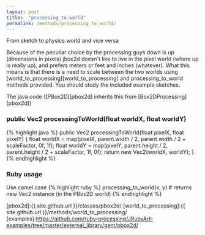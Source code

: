 ```yaml
---
layout: post
title:  "processing_to_world"
permalink: /methods/processing_to_world/
---
```

From sketch to physics world and vice versa

Because of the peculiar choice by the processing guys down is up (dimensions in pixels) jbox2d doesn't like to live in the pixel world (where up is really up), and prefers meters or feet and inches (whatever). What this means is that there is a need to scale between the two worlds using [world_to_processing][world_to_processing] and processing_to_world methods provided. You should study the included example sketches.


The java code ([PBox2D][pbox2d] inherits this from [Box2DProcessing][pbox2d])
### public Vec2 processingToWorld(float worldX, float worldY) ###
{% highlight java %}
public Vec2 processingToWorld(float pixelX, float pixelY) {
      float worldX = map(pixelX, parent.width / 2, parent.width / 2 + scaleFactor, 0f, 1f);
      float worldY = map(pixelY, parent.height / 2, parent.height / 2 + scaleFactor, 1f, 0f);
      return new Vec2(worldX, worldY);
}
{% endhighlight %}

### Ruby usage ###
Use camel case
{% highlight ruby %}
processing_to_world(x, y) # returns new Vec2 instance (in the PBox2D world)
{% endhighlight %}

[pbox2d]:{{ site.github.url }}/classes/pbox2d/
[world_to_processing]:{{ site.github.url }}/methods/world_to_processing/
[examples]:https://github.com/ruby-processing/JRubyArt-examples/tree/master/external_library/gem/pbox2d/
